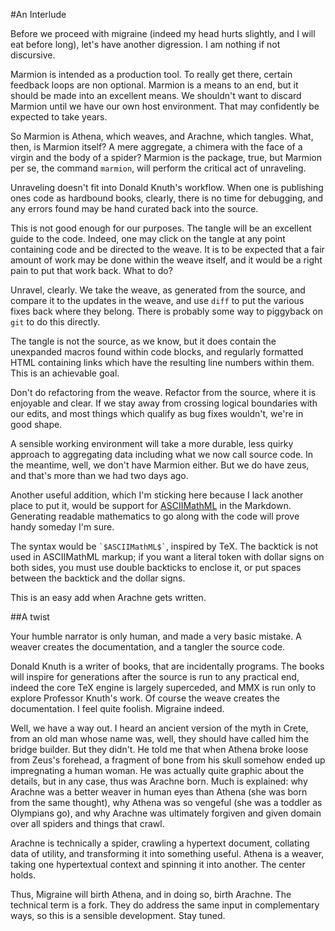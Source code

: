#An Interlude

Before we proceed with migraine (indeed my head hurts slightly, and I will eat before long), let's have another digression. I am nothing if not discursive.

Marmion is intended as a production tool. To really get there, certain feedback loops are non optional. Marmion is a means to an end, but it should be made into an excellent means. We shouldn't want to discard Marmion until we have our own host environment. That may confidently be expected to take years. 

So Marmion is Athena, which weaves, and Arachne, which tangles. What, then, is Marmion itself? A mere aggregate, a chimera with the face of a virgin and the body of a spider? Marmion is the package, true, but Marmion per se, the command `marmion`, will perform the critical act of unraveling.

Unraveling doesn't fit into Donald Knuth's workflow. When one is publishing ones code as hardbound books, clearly, there is no time for debugging, and any errors found may be hand curated back into the source. 

This is not good enough for our purposes. The tangle will be an excellent guide to the code. Indeed, one may click on the tangle at any point containing code and be directed to the weave. It is to be expected that a fair amount of work may be done within the weave itself, and it would be a right pain to put that work back. What to do? 

Unravel, clearly. We take the weave, as generated from the source, and compare it to the updates in the weave, and use `diff` to put the various fixes back where they belong. There is probably some way to piggyback on `git` to do this directly.

The tangle is not the source, as we know, but it does contain the unexpanded macros found within code blocks, and regularly formatted HTML containing links which have the resulting line numbers within them. This is an achievable goal. 

Don't do refactoring from the weave. Refactor from the source, where it is enjoyable and clear. If we stay away from crossing logical boundaries with our edits, and most things which qualify as bug fixes wouldn't, we're in good shape. 

A sensible working environment will take a more durable, less quirky approach to aggregating data including what we now call source code. In the meantime, well, we don't have Marmion either. But we do have zeus, and that's more than we had two days ago.  

Another useful addition, which I'm sticking here because I lack another place to put it, would be support for [ASCIIMathML](http://www1.chapman.edu/~jipsen/mathml/asciimath.html) in the Markdown. Generating readable mathematics to go along with the code will prove handy someday I'm sure.

The syntax would be `` `$ASCIIMathML$` ``, inspired by TeX. The backtick is not used in ASCIIMathML markup; if you want a literal token with dollar signs on both sides, you must use double backticks to enclose it, or put spaces between the backtick and the dollar signs. 

This is an easy add when Arachne gets written. 

##A twist

Your humble narrator is only human, and made a very basic mistake. A weaver creates the documentation, and a tangler the source code. 

Donald Knuth is a writer of books, that are incidentally programs. The books will inspire for generations after the source is run to any practical end, indeed the core TeX engine is largely superceded, and MMX is run only to explore Professor Knuth's work. Of course the weave creates the documentation. I feel quite foolish. Migraine indeed.

Well, we have a way out. I heard an ancient version of the myth in Crete, from an old man whose name was, well, they should have called him the bridge builder. But they didn't. He told me that when Athena broke loose from Zeus's forehead, a fragment of bone from his skull somehow ended up impregnating a human woman. He was actually quite graphic about the details, but in any case, thus was Arachne born. Much is explained: why Arachne was a better weaver in human eyes than Athena (she was born from the same thought), why Athena was so vengeful (she was a toddler as Olympians go), and why Arachne was ultimately forgiven and given domain over all spiders and things that crawl. 

Arachne is technically a spider, crawling a hypertext document, collating data of utility, and transforming it into something useful. Athena is a weaver, taking one hypertextual context and spinning it into another. The center holds.

Thus, Migraine will birth Athena, and in doing so, birth Arachne. The technical term is a fork. They do address the same input in complementary ways, so this is a sensible development. Stay tuned.